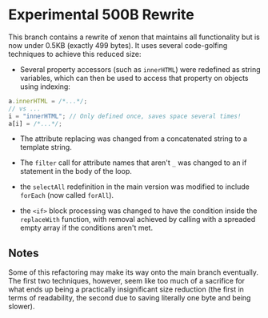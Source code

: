 # Experimental 500B Rewrite

This branch contains a rewrite of xenon that maintains all functionality but is now under 0.5KB (exactly 499 bytes). It uses several code-golfing techniques to achieve this reduced size:

- Several property accessors (such as `innerHTML`) were redefined as string variables, which can then be used to access that property on objects using indexing:

```js
a.innerHTML = /*...*/;
// vs ...
i = "innerHTML"; // Only defined once, saves space several times!
a[i] = /*...*/;      
```

- The attribute replacing was changed from a concatenated string to a template string.

- The `filter` call for attribute names that aren't `_` was changed to an if statement in the body of the loop.

- the `selectAll` redefinition in the main version was modified to include `forEach` (now called `forAll`).

- the `<if>` block processing was changed to have the condition inside the `replaceWith` function, with removal achieved by calling with a spreaded empty array if the conditions aren't met.

## Notes

Some of this refactoring may make its way onto the main branch eventually. The first two techniques, however, seem like too much of a sacrifice for what ends up being a practically insignificant size reduction (the first in terms of readability, the second due to saving literally one byte and being slower).